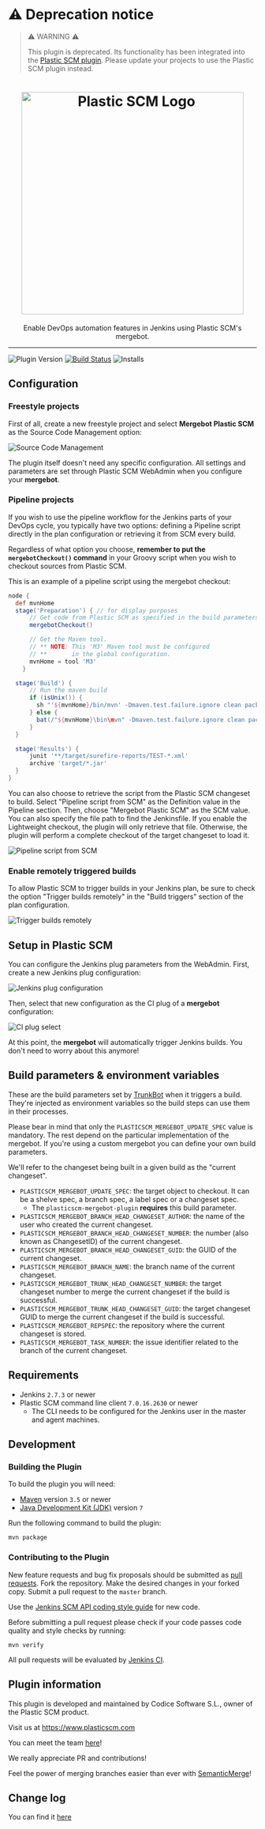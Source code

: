 # :warning: Deprecation notice

> :warning: WARNING :warning:
>
> This plugin is deprecated. Its functionality has been integrated into the
> [Plastic SCM plugin](https://plugins.jenkins.io/plasticscm-plugin/).
> Please update your projects to use the Plastic SCM plugin instead.

<h1 align="center">
  <img src="doc/img/logo-plasticscm.svg" alt="Plastic SCM Logo" width="450" />
</h1>

<p align="center">
  Enable DevOps automation features in Jenkins using Plastic SCM's mergebot.
</p>

---

![Plugin Version](https://img.shields.io/jenkins/plugin/v/plasticscm-mergebot.svg?label=version)
[![Build Status](https://ci.jenkins.io/buildStatus/icon?job=Plugins/plasticscm-mergebot-plugin/master)](https://ci.jenkins.io/job/Plugins/job/plasticscm-mergebot-plugin/job/master/)
![Installs](https://img.shields.io/jenkins/plugin/i/plasticscm-mergebot.svg?color=blue)

## Configuration

### Freestyle projects

First of all, create a new freestyle project and select **Mergebot Plastic SCM** as the Source Code
Management option:

![Source Code Management](doc/img/plasticscm-setup.png)

The plugin itself doesn't need any specific configuration. All settings and parameters are set
through Plastic SCM WebAdmin when you configure your **mergebot**.

### Pipeline projects

If you wish to use the pipeline workflow for the Jenkins parts of your DevOps cycle, you typically
have two options: defining a Pipeline script directly in the plan configuration or retrieving it
from SCM every build.

Regardless of what option you choose, **remember to put the `mergebotCheckout()` command** in your
Groovy script when you wish to checkout sources from Plastic SCM.

This is an example of a pipeline script using the mergebot checkout:

```groovy
node {
  def mvnHome
  stage('Preparation') { // for display purposes
      // Get code from Plastic SCM as specified in the build parameters
      mergebotCheckout()

      // Get the Maven tool.
      // ** NOTE: This 'M3' Maven tool must be configured
      // **       in the global configuration.
      mvnHome = tool 'M3'
    }

  stage('Build') {
      // Run the maven build
      if (isUnix()) {
        sh "'${mvnHome}/bin/mvn' -Dmaven.test.failure.ignore clean package"
      } else {
        bat(/"${mvnHome}\bin\mvn" -Dmaven.test.failure.ignore clean package/)
      }
  }

  stage('Results') {
      junit '**/target/surefire-reports/TEST-*.xml'
      archive 'target/*.jar'
  }
}
```

You can also choose to retrieve the script from the Plastic SCM changeset to build. Select "Pipeline
script from SCM" as the Definition value in the Pipeline section. Then, choose "Mergebot Plastic SCM"
as the SCM value. You can also specify the file path to find the Jenkinsfile. If you enable the
Lightweight checkout, the plugin will only retrieve that file. Otherwise, the plugin will perform a
complete checkout of the target changeset to load it.

![Pipeline script from SCM](doc/img/pipeline-configuration.png)

### Enable remotely triggered builds

To allow Plastic SCM to trigger builds in your Jenkins plan, be sure to check the option "Trigger
builds remotely" in the "Build triggers" section of the plan configuration.

![Trigger builds remotely](doc/img/remote-trigger-auth.png)

## Setup in Plastic SCM

You can configure the Jenkins plug parameters from the WebAdmin. First, create a new Jenkins plug configuration:

![Jenkins plug configuration](doc/img/jenkins-plug-config.png)

Then, select that new configuration as the CI plug of a **mergebot** configuration:

![CI plug select](doc/img/ci-plug-select.png)

At this point, the **mergebot** will automatically trigger Jenkins builds. You don't need to
worry about this anymore!

## Build parameters & environment variables

These are the build parameters set by [TrunkBot](https://github.com/PlasticSCM/trunk-mergebot) when
it triggers a build. They're injected as environment variables so the build steps can use them in
their processes.

Please bear in mind that only the `PLASTICSCM_MERGEBOT_UPDATE_SPEC` value is mandatory. The rest
depend on the particular implementation of the mergebot. If you're using a custom mergebot you can
define your own build parameters.

We'll refer to the changeset being built in a given build as the "current changeset".

* `PLASTICSCM_MERGEBOT_UPDATE_SPEC`: the target object to checkout. It can be a shelve spec, a branch
  spec, a label spec or a changeset spec.
  * The `plasticscm-mergebot-plugin` **requires** this build parameter.
* `PLASTICSCM_MERGEBOT_BRANCH_HEAD_CHANGESET_AUTHOR`: the name of the user who created the current changeset.
* `PLASTICSCM_MERGEBOT_BRANCH_HEAD_CHANGESET_NUMBER`: the number (also known as ChangesetID) of the
  current changeset.
* `PLASTICSCM_MERGEBOT_BRANCH_HEAD_CHANGESET_GUID`: the GUID of the current changeset.
* `PLASTICSCM_MERGEBOT_BRANCH_NAME`: the branch name of the current changeset.
* `PLASTICSCM_MERGEBOT_TRUNK_HEAD_CHANGESET_NUMBER`: the target changeset number to merge the current
  changeset if the build is successful.
* `PLASTICSCM_MERGEBOT_TRUNK_HEAD_CHANGESET_GUID`: the target changeset GUID to merge the current
  changeset if the build is successful.
* `PLASTICSCM_MERGEBOT_REPSPEC`: the repository where the current changeset is stored.
* `PLASTICSCM_MERGEBOT_TASK_NUMBER`: the issue identifier related to the branch of the current changeset.

## Requirements

* Jenkins `2.7.3` or newer
* Plastic SCM command line client `7.0.16.2630` or newer
  * The CLI needs to be configured for the Jenkins user in the master and agent machines.

## Development

### Building the Plugin

To build the plugin you will need:

* [Maven](https://maven.apache.org/) version `3.5` or newer
* [Java Development Kit (JDK)](https://jdk.java.net/) version `7`

Run the following command to build the plugin:

```shell
mvn package
```

### Contributing to the Plugin

New feature requests and bug fix proposals should be submitted as
[pull requests](https://help.github.com/en/articles/creating-a-pull-request).
Fork the repository. Make the desired changes in your forked copy. Submit a pull request to the
`master` branch.

Use the [Jenkins SCM API coding style guide](https://github.com/jenkinsci/scm-api-plugin/blob/master/CONTRIBUTING.md#code-style-guidelines)
for new code.

Before submitting a pull request please check if your code passes code quality and style checks by
running:

```shell
mvn verify
```

All pull requests will be evaluated by
[Jenkins CI](https://ci.jenkins.io/job/Plugins/job/plasticscm-plugin/).

## Plugin information

This plugin is developed and maintained by Codice Software S.L., owner of the Plastic SCM product.

Visit us at <https://www.plasticscm.com>

You can meet the team [here](https://www.plasticscm.com/company/team)!

We really appreciate PR and contributions!

Feel the power of merging branches easier than ever with [SemanticMerge](https://semanticmerge.com)!

## Change log

You can find it [here](CHANGELOG.md)
